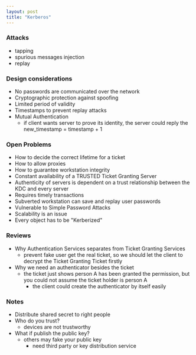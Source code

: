 ```yaml
---
layout: post
title: "Kerberos"
---
```

### Attacks
* tapping
* spurious messages injection
* replay

### Design considerations
* No passwords are communicated over the network
* Cryptographic protection against spoofing
* Limited period of validity
* Timestamps to prevent replay attacks
* Mutual Authentication
    * if client wants server to prove its identity, the server could reply the new_timestamp = timestamp + 1

### Open Problems
* How to decide the correct lifetime for a ticket
* How to allow proxies
* How to guarantee workstation integrity
* Constant availability of a TRUSTED Ticket Granting Server
* Authenticity of servers is dependent on a trust relationship between the KDC and every server
* Requires timely transactions
* Subverted workstation can save and replay user passwords
* Vulnerable to Simple Password Attacks
* Scalability is an issue
* Every object has to be "Kerberized"

### Reviews
* Why Authentication Services separates from Ticket Granting Services
    * prevent fake user get the real ticket, so we should let the client to decrypt the Ticket Granting Ticket firstly
* Why we need an authenticator besides the ticket
    * the ticket just shows person A has been granted the permission, but you could not assume the ticket holder is person A
        * the client could create the authenticator by itself easily

### Notes
* Distribute shared secret to right people
* Who do you trust?
    * devices are not trustworthy
* What if publish the public key?
    * others may fake your public key
        * need third party or key distribution service
